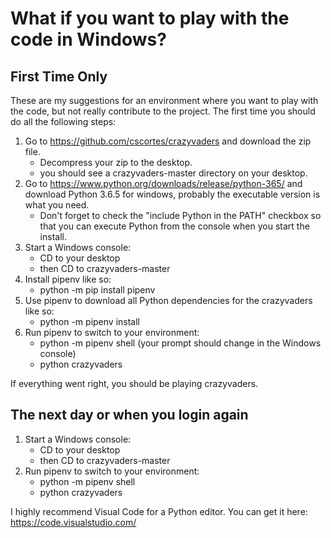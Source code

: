 # What if you want to play with the code in Windows?

## First Time Only

These are my suggestions for an environment where you
want to play with the code, but not really contribute 
to the project. The first time you should do all the following
steps:

1. Go to https://github.com/cscortes/crazyvaders and download
the zip file.
    * Decompress your zip to the desktop.
    * you should see a crazyvaders-master directory on your
    desktop.
1. Go to https://www.python.org/downloads/release/python-365/ and download Python 3.6.5 for windows, probably the executable version is what you need.
    * Don't forget to check the "include Python in the 
PATH" checkbox so that you can execute Python from the
console when you start the install. 
1. Start a Windows console: 
    * CD to your desktop 
    * then CD to crazyvaders-master
1. Install pipenv like so:
    * python -m pip install pipenv 
1. Use pipenv to download all Python dependencies for the crazyvaders like so:
    * python -m pipenv install 
1. Run pipenv to switch to your environment:
    * python -m pipenv shell
    (your prompt should change in the Windows console)
    * python crazyvaders 


If everything went right, you should be playing crazyvaders.

## The next day or when you login again

1. Start a Windows console:
    * CD to your desktop 
    * then CD to crazyvaders-master
1. Run pipenv to switch to your environment:
    * python -m pipenv shell
    * python crazyvaders 

I highly recommend Visual Code for a Python editor.  You can get it here: https://code.visualstudio.com/

